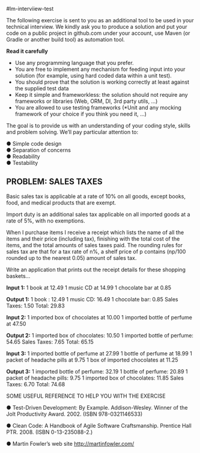 #lm-interviiew-test

The following exercise is sent to you as an additional tool to be used in your technical interview. We kindly ask you to produce 
a solution and put your code on a public project in github.com under your account, use Maven (or Gradle or another build tool) 
as automation tool.

**Read it carefully**

- Use any programming language that you prefer.
- You are free to implement any mechanism for feeding input into your solution (for
example, using hard coded data within a unit test).
- You should prove that the solution is working correctly at least against the supplied test data
- Keep it simple and frameworkless: the solution should not require any frameworks or libraries (Web, ORM, DI, 3rd party utils, ...)
- You are allowed to use testing frameworks (*Unit and any mocking framework of your choice if you think you need it, ...)

The goal is to provide us with an understanding of your coding style, skills and problem solving. We’ll pay particular 
attention to:

● Simple code design    
● Separation of concerns    
● Readability   
● Testability   

## PROBLEM: SALES TAXES

Basic sales tax is applicable at a rate of 10% on all goods, except books, food, and medical products that are exempt. 

Import duty is an additional sales tax applicable on all imported goods at a rate of 5%, with no exemptions.

When I purchase items I receive a receipt which lists the name of all the items and their price (including tax), finishing 
with the total cost of the items, and the total amounts of sales taxes paid. The rounding rules for sales tax are that for a 
tax rate of n%, a shelf price of p contains (np/100 rounded up to the nearest 0.05) amount of sales tax.

Write an application that prints out the receipt details for these shopping baskets... 

**Input 1:**
1 book at 12.49
1 music CD at 14.99
1 chocolate bar at 0.85

**Output 1:**
1 book : 12.49
1 music CD: 16.49
1 chocolate bar: 0.85 
Sales Taxes: 1.50 
Total: 29.83

**Input 2:**
1 imported box of chocolates at 10.00 
1 imported bottle of perfume at 47.50

**Output 2:**
1 imported box of chocolates: 10.50 
1 imported bottle of perfume: 54.65 
Sales Taxes: 7.65
Total: 65.15

**Input 3:**
1 imported bottle of perfume at 27.99 
1 bottle of perfume at 18.99
1 packet of headache pills at 9.75
1 box of imported chocolates at 11.25

**Output 3:**
1 imported bottle of perfume: 32.19 
1 bottle of perfume: 20.89
1 packet of headache pills: 9.75
1 imported box of chocolates: 11.85 
Sales Taxes: 6.70
Total: 74.68

SOME USEFUL REFERENCE TO HELP YOU WITH THE EXERCISE

● Test-Driven Development: By Example​. Addison-Wesley. Winner of the Jolt
Productivity Award. 2002. (ISBN 978-0321146533)

● Clean Code: A Handbook of Agile Software Craftsmanship​. Prentice Hall PTR. 2008.
(ISBN 0-13-235088-2.)

● Martin Fowler’s web site​ ​http://martinfowler.com/
